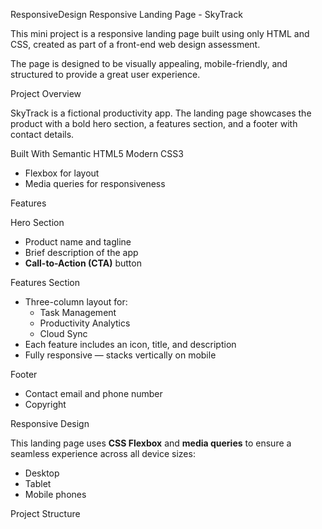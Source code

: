 ResponsiveDesign
Responsive Landing Page - SkyTrack

This mini project is a responsive landing page built using only HTML and CSS, created as part of a front-end web design assessment.

The page is designed to be visually appealing, mobile-friendly, and structured to provide a great user experience.


Project Overview

SkyTrack is a fictional productivity app. The landing page showcases the product with a bold hero section, a features section, and a footer with contact details.

Built With
Semantic HTML5
Modern CSS3
  - Flexbox for layout
  - Media queries for responsiveness


Features

Hero Section
- Product name and tagline
- Brief description of the app
- **Call-to-Action (CTA)** button

Features Section
- Three-column layout for:
  - Task Management
  - Productivity Analytics
  - Cloud Sync
- Each feature includes an icon, title, and description
- Fully responsive — stacks vertically on mobile

Footer
- Contact email and phone number
- Copyright


Responsive Design

This landing page uses **CSS Flexbox** and **media queries** to ensure a seamless experience across all device sizes:

- Desktop
- Tablet
- Mobile phones


Project Structure

